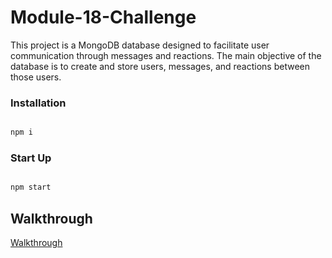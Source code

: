 # Module-18-Challenge


This project is a MongoDB database designed to facilitate user communication through messages and reactions. The main objective of the database is to create and store users, messages, and reactions between those users.

### Installation

```bash

npm i

```


### Start Up

```bash

npm start

```

## Walkthrough
[Walkthrough](https://user-images.githubusercontent.com/78714394/229447280-75796510-7b49-4ce1-96ce-89d00d99ada0.webm)
